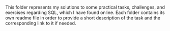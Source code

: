 This folder represents my solutions to some practical tasks, challenges, and exercises regarding SQL, which I have found online. Each folder contains its own readme file in order to provide a short description of the task and the corresponding link to it if needed.